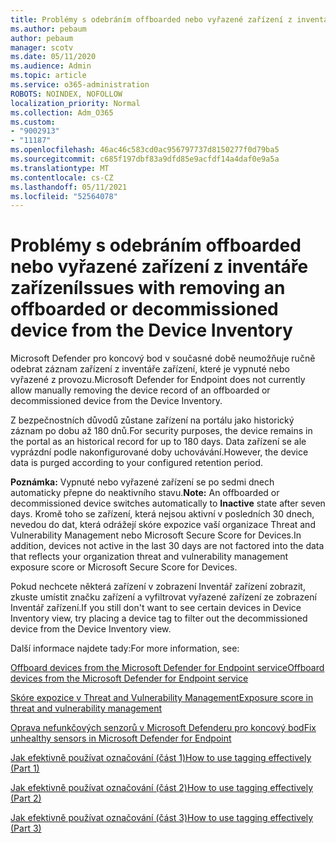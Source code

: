 ```yaml
---
title: Problémy s odebráním offboarded nebo vyřazené zařízení z inventáře zařízení
ms.author: pebaum
author: pebaum
manager: scotv
ms.date: 05/11/2020
ms.audience: Admin
ms.topic: article
ms.service: o365-administration
ROBOTS: NOINDEX, NOFOLLOW
localization_priority: Normal
ms.collection: Adm_O365
ms.custom:
- "9002913"
- "11187"
ms.openlocfilehash: 46ac46c583cd0ac956797737d8150277f0d79ba5
ms.sourcegitcommit: c685f197dbf83a9dfd85e9acfdf14a4daf0e9a5a
ms.translationtype: MT
ms.contentlocale: cs-CZ
ms.lasthandoff: 05/11/2021
ms.locfileid: "52564078"
---
```

# <a name="issues-with-removing-an-offboarded-or-decommissioned-device-from-the-device-inventory"></a><span data-ttu-id="2f65c-102">Problémy s odebráním offboarded nebo vyřazené zařízení z inventáře zařízení</span><span class="sxs-lookup"><span data-stu-id="2f65c-102">Issues with removing an offboarded or decommissioned device from the Device Inventory</span></span>

<span data-ttu-id="2f65c-103">Microsoft Defender pro koncový bod v současné době neumožňuje ručně odebrat záznam zařízení z inventáře zařízení, které je vypnuté nebo vyřazené z provozu.</span><span class="sxs-lookup"><span data-stu-id="2f65c-103">Microsoft Defender for Endpoint does not currently allow manually removing the device record of an offboarded or decommissioned device from the Device Inventory.</span></span>

<span data-ttu-id="2f65c-104">Z bezpečnostních důvodů zůstane zařízení na portálu jako historický záznam po dobu až 180 dnů.</span><span class="sxs-lookup"><span data-stu-id="2f65c-104">For security purposes, the device remains in the portal as an historical record for up to 180 days.</span></span> <span data-ttu-id="2f65c-105">Data zařízení se ale vyprázdní podle nakonfigurované doby uchovávání.</span><span class="sxs-lookup"><span data-stu-id="2f65c-105">However, the device data is purged according to your configured retention period.</span></span>

<span data-ttu-id="2f65c-106">**Poznámka:** Vypnuté nebo vyřazené zařízení se  po sedmi dnech automaticky přepne do neaktivního stavu.</span><span class="sxs-lookup"><span data-stu-id="2f65c-106">**Note:** An offboarded or decommissioned device switches automatically to **Inactive** state after seven days.</span></span> <span data-ttu-id="2f65c-107">Kromě toho se zařízení, která nejsou aktivní v posledních 30 dnech, nevedou do dat, která odrážejí skóre expozice vaší organizace Threat and Vulnerability Management nebo Microsoft Secure Score for Devices.</span><span class="sxs-lookup"><span data-stu-id="2f65c-107">In addition, devices not active in the last 30 days are not factored into the data that reflects your organization threat and vulnerability management exposure score or Microsoft Secure Score for Devices.</span></span>
 
<span data-ttu-id="2f65c-108">Pokud nechcete některá zařízení v zobrazení Inventář zařízení zobrazit, zkuste umístit značku zařízení a vyfiltrovat vyřazené zařízení ze zobrazení Inventář zařízení.</span><span class="sxs-lookup"><span data-stu-id="2f65c-108">If you still don't want to see certain devices in Device Inventory view, try placing a device tag to filter out the decommissioned device from the Device Inventory view.</span></span>

<span data-ttu-id="2f65c-109">Další informace najdete tady:</span><span class="sxs-lookup"><span data-stu-id="2f65c-109">For more information, see:</span></span>

[<span data-ttu-id="2f65c-110">Offboard devices from the Microsoft Defender for Endpoint service</span><span class="sxs-lookup"><span data-stu-id="2f65c-110">Offboard devices from the Microsoft Defender for Endpoint service</span></span>](/microsoft-365/security/defender-endpoint/offboard-machines.md)

[<span data-ttu-id="2f65c-111">Skóre expozice v Threat and Vulnerability Management</span><span class="sxs-lookup"><span data-stu-id="2f65c-111">Exposure score in threat and vulnerability management</span></span>](/microsoft-365/security/defender-endpoint/tvm-exposure-score.md)

[<span data-ttu-id="2f65c-112">Oprava nefunkčových senzorů v Microsoft Defenderu pro koncový bod</span><span class="sxs-lookup"><span data-stu-id="2f65c-112">Fix unhealthy sensors in Microsoft Defender for Endpoint</span></span>](/microsoft-365/security/defender-endpoint/fix-unhealthy-sensors#inactive-devices.md)

[<span data-ttu-id="2f65c-113">Jak efektivně používat označování (část 1)</span><span class="sxs-lookup"><span data-stu-id="2f65c-113">How to use tagging effectively (Part 1)</span></span>](https://techcommunity.microsoft.com/t5/microsoft-defender-for-endpoint/how-to-use-tagging-effectively-part-1/ba-p/1964058)

[<span data-ttu-id="2f65c-114">Jak efektivně používat označování (část 2)</span><span class="sxs-lookup"><span data-stu-id="2f65c-114">How to use tagging effectively (Part 2)</span></span>](https://techcommunity.microsoft.com/t5/microsoft-defender-for-endpoint/how-to-use-tagging-effectively-part-2/ba-p/1962008)

[<span data-ttu-id="2f65c-115">Jak efektivně používat označování (část 3)</span><span class="sxs-lookup"><span data-stu-id="2f65c-115">How to use tagging effectively (Part 3)</span></span>](https://techcommunity.microsoft.com/t5/microsoft-defender-for-endpoint/how-to-use-tagging-effectively-part-3/ba-p/1964073)




